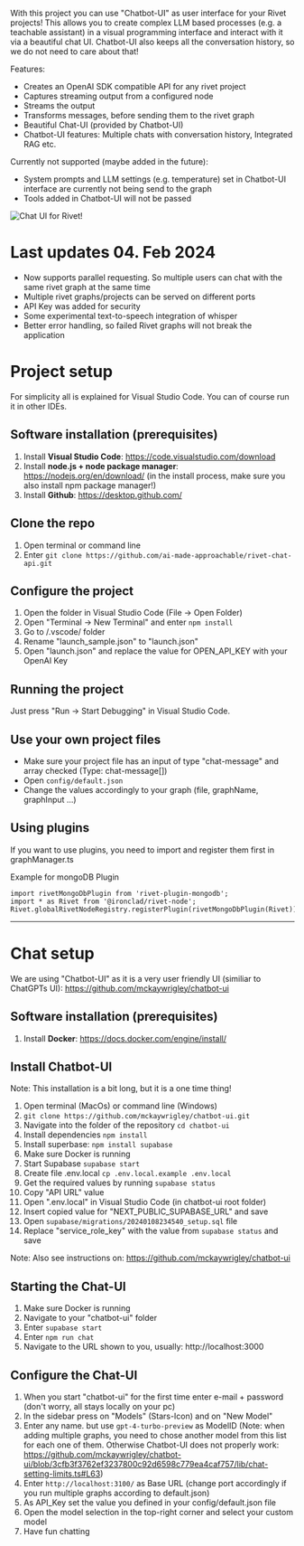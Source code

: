 
With this project you can use "Chatbot-UI" as user interface for your Rivet projects!
This allows you to create complex LLM based processes (e.g. a teachable assistant) in a visual programming interface and interact with it via a beautiful chat UI. Chatbot-UI also keeps all the conversation history, so we do not need to care about that!

Features:
- Creates an OpenAI SDK compatible API for any rivet project
- Captures streaming output from a configured node
- Streams the output
- Transforms messages, before sending them to the rivet graph
- Beautiful Chat-UI (provided by Chatbot-UI)
- Chatbot-UI features: Multiple chats with conversation history, Integrated RAG etc.

Currently not supported (maybe added in the future):
- System prompts and LLM settings (e.g. temperature) set in Chatbot-UI interface are currently not being send to the graph
- Tools added in Chatbot-UI will not be passed

![Chat UI for Rivet!](/chat_ui.png "Chat UI for Rivet!")

# Last updates 04. Feb 2024
- Now supports parallel requesting. So multiple users can chat with the same rivet graph at the same time
- Multiple rivet graphs/projects can be served on different ports
- API Key was added for security
- Some experimental text-to-speech integration of whisper
- Better error handling, so failed Rivet graphs will not break the application

# Project setup
For simplicity all is explained for Visual Studio Code. You can of course run it in other IDEs.

## Software installation (prerequisites)
1. Install **Visual Studio Code**: https://code.visualstudio.com/download
1. Install **node.js + node package manager**: https://nodejs.org/en/download/ (in the install process, make sure you also install npm package manager!)
1. Install **Github**: https://desktop.github.com/

## Clone the repo
1. Open terminal or command line
1. Enter ```git clone https://github.com/ai-made-approachable/rivet-chat-api.git```

## Configure the project
1. Open the folder in Visual Studio Code (File -> Open Folder)
1. Open "Terminal -> New Terminal" and enter ```npm install```
1. Go to /.vscode/ folder
1. Rename "launch_sample.json" to "launch.json"
1. Open "launch.json" and replace the value for OPEN_API_KEY with your OpenAI Key

## Running the project
Just press "Run -> Start Debugging" in Visual Studio Code.

## Use your own project files
- Make sure your project file has an input of type "chat-message" and array checked (Type: chat-message[])
- Open ```config/default.json```
- Change the values accordingly to your graph (file, graphName, graphInput ...)

## Using plugins
If you want to use plugins, you need to import and register them first in graphManager.ts

Example for mongoDB Plugin
```
import rivetMongoDbPlugin from 'rivet-plugin-mongodb';
import * as Rivet from '@ironclad/rivet-node';
Rivet.globalRivetNodeRegistry.registerPlugin(rivetMongoDbPlugin(Rivet));
```

---
# Chat setup
We are using "Chatbot-UI" as it is a very user friendly UI (similiar to ChatGPTs UI): https://github.com/mckaywrigley/chatbot-ui

## Software installation (prerequisites)
1. Install **Docker**: https://docs.docker.com/engine/install/

## Install Chatbot-UI
Note: This installation is a bit long, but it is a one time thing!

1. Open terminal (MacOs) or command line (Windows)
1. ```git clone https://github.com/mckaywrigley/chatbot-ui.git```
1. Navigate into the folder of the repository ```cd chatbot-ui```
1. Install dependencies ```npm install```
1. Install superbase: ```npm install supabase```
1. Make sure Docker is running
1. Start Supabase ```supabase start```
1. Create file .env.local ```cp .env.local.example .env.local```
1. Get the required values by running ```supabase status```
1. Copy "API URL" value
1. Open ".env.local" in Visual Studio Code (in chatbot-ui root folder)
1. Insert copied value for "NEXT_PUBLIC_SUPABASE_URL" and save
1. Open ```supabase/migrations/20240108234540_setup.sql``` file
1. Replace "service_role_key" with the value from ```supabase status``` and save

Note: Also see instructions on: https://github.com/mckaywrigley/chatbot-ui

## Starting the Chat-UI
1. Make sure Docker is running
1. Navigate to your "chatbot-ui" folder
1. Enter ```supabase start```
1. Enter ```npm run chat```
1. Navigate to the URL shown to you, usually: http://localhost:3000

## Configure the Chat-UI
1. When you start "chatbot-ui" for the first time enter e-mail + password (don't worry, all stays locally on your pc)
1. In the sidebar press on "Models" (Stars-Icon) and on "New Model"
1. Enter any name. but use ```gpt-4-turbo-preview``` as ModelID (Note: when adding multiple graphs, you need to chose another model from this list for each one of them. Otherwise Chatbot-UI does not properly work: https://github.com/mckaywrigley/chatbot-ui/blob/3cfb3f3762ef3237800c92d6598c779ea4caf757/lib/chat-setting-limits.ts#L63)
1. Enter ```http://localhost:3100/``` as Base URL (change port accordingly if you run multiple graphs according to default.json) 
1. As API_Key set the value you defined in your config/default.json file
1. Open the model selection in the top-right corner and select your custom model
1. Have fun chatting
